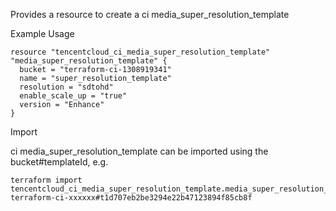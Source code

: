 Provides a resource to create a ci media_super_resolution_template

Example Usage

```hcl
resource "tencentcloud_ci_media_super_resolution_template" "media_super_resolution_template" {
  bucket = "terraform-ci-1308919341"
  name = "super_resolution_template"
  resolution = "sdtohd"
  enable_scale_up = "true"
  version = "Enhance"
}
```

Import

ci media_super_resolution_template can be imported using the bucket#templateId, e.g.

```
terraform import tencentcloud_ci_media_super_resolution_template.media_super_resolution_template terraform-ci-xxxxxx#t1d707eb2be3294e22b47123894f85cb8f
```